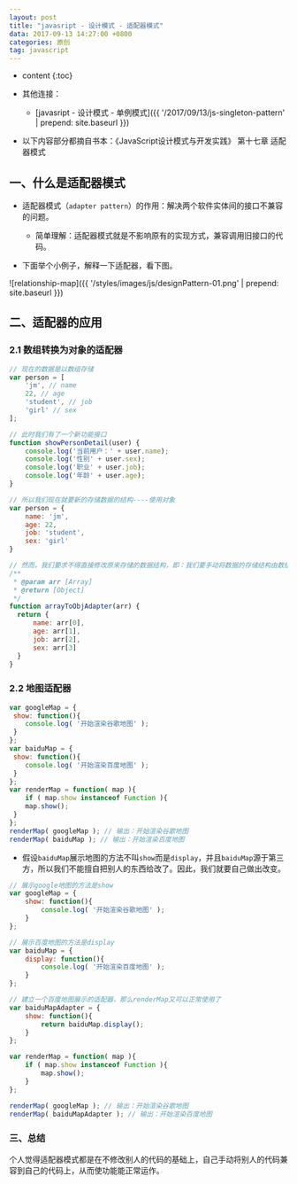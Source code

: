 ```yaml
---
layout: post
title: "javasript - 设计模式 - 适配器模式"
data: 2017-09-13 14:27:00 +0800
categories: 原创
tag: javascript
---
```

* content
{:toc}

* 其他连接：
    + [javasript - 设计模式 - 单例模式]({{ '/2017/09/13/js-singleton-pattern' | prepend: site.baseurl }})
    
* 以下内容部分都摘自书本：《JavaScript设计模式与开发实践》 第十七章 适配器模式

<!-- more -->

## 一、什么是适配器模式

* 适配器模式（`adapter pattern`）的作用：解决两个软件实体间的接口不兼容的问题。
    * 简单理解：适配器模式就是不影响原有的实现方式，兼容调用旧接口的代码。

* 下面举个小例子，解释一下适配器，看下图。

![relationship-map]({{ '/styles/images/js/designPattern-01.png' | prepend: site.baseurl }})

## 二、适配器的应用

### 2.1 数组转换为对象的适配器

```js
// 现在的数据是以数组存储
var person = [
    'jm', // name
    22, // age
    'student', // job
    'girl' // sex
];

// 此时我们有了一个新功能接口
function showPersonDetail(user) {
    console.log('当前用户：' + user.name);
    console.log('性别' + user.sex);
    console.log('职业' + user.job);
    console.log('年龄' + user.age);
}

// 所以我们现在就要新的存储数据的结构----使用对象
var person = {
    name: 'jm',
    age: 22,
    job: 'student',
    sex: 'girl'
}

// 然而，我们要求不得直接修改原来存储的数据结构，即：我们要手动将数据的存储结构由数组转化为对象。所以，这里就需要使用适配器模式了。
/**
 * @param arr [Array]
 * @return [Object]
 */
function arrayToObjAdapter(arr) {
  return {
      name: arr[0],
      age: arr[1],
      job: arr[2],
      sex: arr[3]
  }
}


```

### 2.2 地图适配器

```js
var googleMap = {
 show: function(){
    console.log( '开始渲染谷歌地图' );
 }
};
var baiduMap = {
 show: function(){
    console.log( '开始渲染百度地图' );
 }
};
var renderMap = function( map ){
    if ( map.show instanceof Function ){
    map.show();
 }
};
renderMap( googleMap ); // 输出：开始渲染谷歌地图
renderMap( baiduMap ); // 输出：开始渲染百度地图 
```

* 假设`baiduMap`展示地图的方法不叫`show`而是`display`，并且`baiduMap`源于第三方，所以我们不能擅自把别人的东西给改了。因此，我们就要自己做出改变。

```js
// 展示google地图的方法是show
var googleMap = {
    show: function(){
        console.log( '开始渲染谷歌地图' );
    }
};

// 展示百度地图的方法是display
var baiduMap = {
    display: function(){
        console.log( '开始渲染百度地图' );
    }
};

// 建立一个百度地图展示的适配器，那么renderMap又可以正常使用了
var baiduMapAdapter = {
    show: function(){
        return baiduMap.display(); 
    }
};

var renderMap = function( map ){
    if ( map.show instanceof Function ){
        map.show();
    }
}; 

renderMap( googleMap ); // 输出：开始渲染谷歌地图
renderMap( baiduMapAdapter ); // 输出：开始渲染百度地图

```

### 三、总结

个人觉得适配器模式都是在不修改别人的代码的基础上，自己手动将别人的代码兼容到自己的代码上，从而使功能能正常运作。